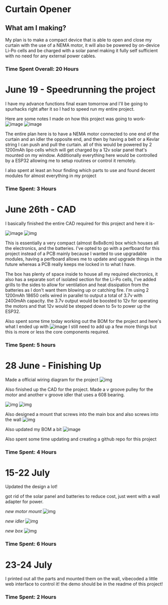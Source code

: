 # Curtain Opener

## What am I making?
My plan is to make a compact device that is able to open and close my curtain with the use of a NEMA motor, it will also be powered by on-device Li-Po cells and be charged with a solar panel making it fully self sufficient with no need for any external power cables.


### Time Spent Overall: 20 Hours


# June 19 - Speedrunning the project

I have my advance functions final exam tomorrow and I'll be going to spurhacks right after it so I had to speed run  my entire project.

Here are some notes I made on how this project was going to work-
![image](https://hc-cdn.hel1.your-objectstorage.com/s/v3/582fa37a328a42d4e52599ca1750219942cea29b_20250628_140355.jpg)
![image](https://hc-cdn.hel1.your-objectstorage.com/s/v3/ad6aa71f030fdc5ebe147ac3e9d138a6d832821c_20250628_140407.jpg)




The entire plan here is to have a NEMA motor connected to one end of the curtain and an idler the opposite end, and then by having a belt or a Kevlar string I can push and pull the curtain. all of this would be powered by 2 1200mAh lipo cells which will get charged by a 12v solar panel that's mounted on my window. Additionally everything here would be controlled by a ESP32 allowing me to setup routines or control it remotely.

I also spent at least an hour finding which parts to use and found decent modules for almost everything in my project


### Time Spent: 3 Hours

# June 26th - CAD

I basically finished the entire CAD required for this project and here it is-

![image](https://hc-cdn.hel1.your-objectstorage.com/s/v3/4bf2869c00d16564ae28e0266ea0a0e8517d0e28_image.png)
![img](https://hc-cdn.hel1.your-objectstorage.com/s/v3/4d07558412cdce223ecdd9737a21b2b357baa3a0_image.png)

This is essentially a very compact (almost 8x8x8cm) box which houses all the electronics, and the batteries. I've opted to go with a perfboard for this project instead of a PCB mainly because I wanted to use upgradable modules, having a perfboard allows me to update and upgrade things in the future whereas a PCB really keeps me locked in to what I have.

The box has plenty of space inside to house all my required electronics, it also has a separate sort of isolated section for the Li-Po cells, I've added grills to the sides to allow for ventilation and heat dissipation from the batteries as I don't want them blowing up or catching fire. I'm using 2 1200mAh 18650 cells wired in parallel to output a total of 3.7v with 2400mAh capacity. the 3.7v output would be boosted to 12v for operating the motors and that 12v would be stepped down to 5v to power up the ESP32.

Also spent some time today working out the BOM for the project and here's what I ended up with
![image](https://hc-cdn.hel1.your-objectstorage.com/s/v3/d587c0fcad33226fb2439c4eb15b8f7c7760398d_image.png)
I still need to add up a few more things but this is more or less the core components required.

### Time Spent: 5 hours

# 28 June - Finishing Up

Made a official wiring diagram for the project
![img](https://hc-cdn.hel1.your-objectstorage.com/s/v3/fb45de9de3ca4f33184c879b21a519c5208f83f0_image.png)


Also finished up the CAD for the project. Made a v groove pulley for the motor and another v groove idler that uses a 608 bearing.

![img](https://hc-cdn.hel1.your-objectstorage.com/s/v3/f9fdd612560e5c7c8c466bc684028abd44992640_image.png)
![img](https://hc-cdn.hel1.your-objectstorage.com/s/v3/ba7b6fe9ca186f0fa3ed5157393cf5dc5194fcca_image.png)

Also designed a mount that screws into the main box and also screws into the wall
![img]( https://hc-cdn.hel1.your-objectstorage.com/s/v3/292575c62df909653dd1b7516db82622792a3e49_image.png)


Also updated my BOM a bit 
![image](https://hc-cdn.hel1.your-objectstorage.com/s/v3/f7c49bd9ee47e746852bcf265466894e132fc4b6_image.png)

Also spent some time updating and creating a github repo for this project



### Time Spent: 4 Hours

# 15-22 July

Updated the design a lot!

got rid of the solar panel and batteries to reduce cost, just went with a wall adapter for power.


*new motor mount*
![img](https://hc-cdn.hel1.your-objectstorage.com/s/v3/f254cdb409c4352ede6f9bf59e0e4b67e1376b5c_image.png)

*new idler*
![img](https://hc-cdn.hel1.your-objectstorage.com/s/v3/1b50151c39fc53b18b28b7761289c440c27df66d_image.png)


*new box*
![img](https://hc-cdn.hel1.your-objectstorage.com/s/v3/43ee5cf89285f22024de84485ae08d6685e71685_image.png)

### Time Spent: 6 Hours

# 23-24 July

I printed out all the parts and mounted them on the wall, vibecoded a little web interface to control it!
the demo should be in the readme of this project!


### Time Spent: 2 Hours

